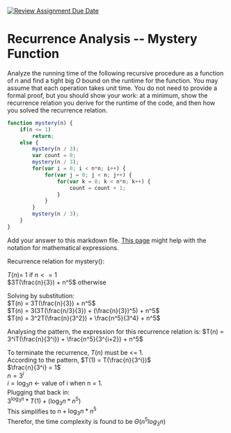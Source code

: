 [![Review Assignment Due Date](https://classroom.github.com/assets/deadline-readme-button-24ddc0f5d75046c5622901739e7c5dd533143b0c8e959d652212380cedb1ea36.svg)](https://classroom.github.com/a/OlW38W4k)
# Recurrence Analysis -- Mystery Function

Analyze the running time of the following recursive procedure as a function of
$n$ and find a tight big $O$ bound on the runtime for the function. You may
assume that each operation takes unit time. You do not need to provide a formal
proof, but you should show your work: at a minimum, show the recurrence relation
you derive for the runtime of the code, and then how you solved the recurrence
relation.

```javascript
function mystery(n) {
    if(n <= 1)
        return;
    else {
        mystery(n / 3);
        var count = 0;
        mystery(n / 3);
        for(var i = 0; i < n*n; i++) {
            for(var j = 0; j < n; j++) {
                for(var k = 0; k < n*n; k++) {
                    count = count + 1;
                }
            }
        }
        mystery(n / 3);
    }
}
```

Add your answer to this markdown file. [This
page](https://docs.github.com/en/get-started/writing-on-github/working-with-advanced-formatting/writing-mathematical-expressions)
might help with the notation for mathematical expressions.


Recurrence relation for mystery():

$T(n) =$ 1 if $n <= 1$ <br>
$3T(\frac{n}{3}) + n^5$ otherwise <br>

Solving by substitution:<br>
$T(n) = 3T(\frac{n}{3}) + n^5$<br>
$T(n) = 3(3T(\frac{n/3}{3}) + (\frac{n}{3})^5) + n^5$<br>
$T(n) = 3^2T(\frac{n}{3^2}) + \frac{n^5}{3^4} + n^5$<br>

Analysing the pattern, the expression for this recurrence relation is: $T(n) = 3^iT(\frac{n}{3^i}) + \frac{n^5}{3^{i+2}} + n^5$<br>

To terminate the recurrence, $T(n)$ must be <= 1. <br>
According to the pattern, $T(1) = T(\frac{n}{3^i})$<br>
$\frac{n}{3^i} = 1$<br>
$n = 3^i$<br>
$i = \log_{3} n$ <- value of i when n = 1. <br>
Plugging that back in: <br>
$3^{\log_{3} n}  * T(1) + (\log_{3} n * n^5)$<br>
This simplifies to $n + \log_{3} n * n^5$<br>
Therefor, the time complexity is found to be $\Theta(n^5 log_3n)$




